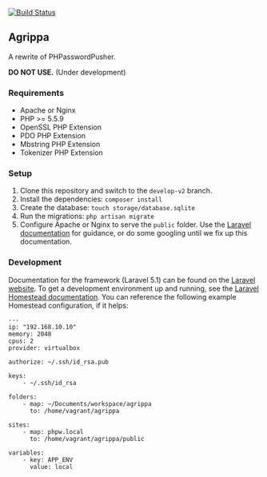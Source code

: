 [![Build Status](https://travis-ci.org/unicalabs/agrippa.svg)](https://travis-ci.org/unicalabs/agrippa)

## Agrippa

A rewrite of PHPasswordPusher.

**DO NOT USE.** (Under development)

### Requirements
* Apache or Nginx
* PHP >= 5.5.9
* OpenSSL PHP Extension
* PDO PHP Extension
* Mbstring PHP Extension
* Tokenizer PHP Extension

### Setup

1. Clone this repository and switch to the `develop-v2` branch.
2. Install the dependencies: `composer install`
3. Create the database: `touch storage/database.sqlite`
4. Run the migrations: `php artisan migrate`
3. Configure Apache or Nginx to serve the `public` folder. Use the [Laravel documentation](http://laravel.com/docs/5.1#installation) for guidance, or do some googling until we fix up this documentation.

### Development

Documentation for the framework (Laravel 5.1) can be found on the [Laravel website](http://laravel.com/docs). To get a development environment up and running, see the [Laravel Homestead documentation](http://laravel.com/docs/5.1/homestead). You can reference the following example Homestead configuration, if it helps:

```
---
ip: "192.168.10.10"
memory: 2048
cpus: 2
provider: virtualbox

authorize: ~/.ssh/id_rsa.pub

keys:
    - ~/.ssh/id_rsa

folders:
    - map: ~/Documents/workspace/agrippa
      to: /home/vagrant/agrippa

sites:
    - map: phpw.local
      to: /home/vagrant/agrippa/public

variables:
    - key: APP_ENV
      value: local
```